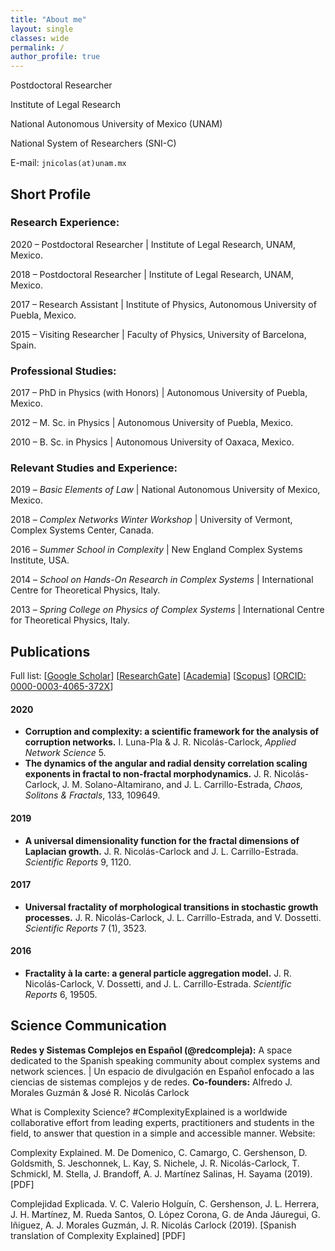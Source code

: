 ```yaml
---
title: "About me"
layout: single
classes: wide
permalink: /
author_profile: true
---
```


Postdoctoral Researcher

Institute of Legal Research

National Autonomous University of Mexico (UNAM)

National System of Researchers (SNI-C)

E-mail: `jnicolas(at)unam.mx`

## Short Profile

### Research Experience: 

2020 – Postdoctoral Researcher \| Institute of Legal Research, UNAM, Mexico.

2018 – Postdoctoral Researcher \| Institute of Legal Research, UNAM, Mexico.

2017 – Research Assistant \| Institute of Physics, Autonomous University of Puebla, Mexico.

2015 – Visiting Researcher \| Faculty of Physics, University of Barcelona, Spain.

### Professional Studies:

2017 – PhD in Physics (with Honors) \| Autonomous University of Puebla, Mexico.

2012 – M. Sc. in Physics \| Autonomous University of Puebla, Mexico.

2010 – B. Sc. in Physics \| Autonomous University of Oaxaca, Mexico.

### Relevant Studies and Experience:

2019 – *Basic Elements of Law* \| National Autonomous University of Mexico, Mexico.

2018 – *Complex Networks Winter Workshop* \| University of Vermont, Complex Systems Center, Canada.

2016 – *Summer School in Complexity* \| New England Complex Systems Institute, USA.

2014 – *School on Hands-On Research in Complex Systems* \| International Centre for Theoretical Physics, Italy.

2013 – *Spring College on Physics of Complex Systems* \| International Centre for Theoretical Physics, Italy.

## Publications

Full list: 
\[[Google Scholar](https://scholar.google.com/citations?user=Tpqh9iwAAAAJ&hl=en)\]
\[[ResearchGate](https://www.researchgate.net/profile/J_Nicolas-Carlock)\] 
\[[Academia](https://unam.academia.edu/jrncarlock)\] 
\[[Scopus](https://www.scopus.com/authid/detail.uri?authorId=57074110400)\] 
\[[ORCID: 0000-0003-4065-372X](http://orcid.org/0000-0003-4065-372X)\]

#### 2020

* **Corruption and complexity: a scientific framework for the analysis of corruption networks.** I. Luna-Pla & J. R. Nicolás-Carlock, *Applied Network Science* 5.
* **The dynamics of the angular and radial density correlation scaling exponents in fractal to non-fractal morphodynamics.** J. R. Nicolás-Carlock, J. M. Solano-Altamirano, and J. L. Carrillo-Estrada, *Chaos, Solitons & Fractals*, 133, 109649.

#### 2019

* **A universal dimensionality function for the fractal dimensions of Laplacian growth.** J. R. Nicolás-Carlock and J. L. Carrillo-Estrada. *Scientific Reports* 9, 1120.

#### 2017

* **Universal fractality of morphological transitions in stochastic growth processes.** J. R. Nicolás-Carlock, J. L. Carrillo-Estrada, and V. Dossetti. *Scientific Reports* 7 (1), 3523.

#### 2016

* **Fractality à la carte: a general particle aggregation model.** J. R. Nicolás-Carlock, V. Dossetti, and J. L. Carrillo-Estrada. *Scientific Reports* 6, 19505.

## Science Communication

**Redes y Sistemas Complejos en Español (@redcompleja):** A space dedicated to the Spanish speaking community about complex systems and network sciences. \| Un espacio de divulgación en Español enfocado a las ciencias de sistemas complejos y de redes. **Co-founders:** Alfredo J. Morales Guzmán & José R. Nicolás Carlock

What is Complexity Science? #ComplexityExplained is a worldwide collaborative effort from leading experts, practitioners and students in the field, to answer that question in a simple and accessible manner. Website:

Complexity Explained. M. De Domenico, C. Camargo, C. Gershenson, D. Goldsmith, S. Jeschonnek, L. Kay, S. Nichele, J. R. Nicolás-Carlock, T. Schmickl, M. Stella, J. Brandoff, A. J. Martínez Salinas, H. Sayama (2019). \[PDF\]

Complejidad Explicada. V. C. Valerio Holguín, C. Gershenson, J. L. Herrera, J. H. Martínez, M. Rueda Santos, O. López Corona, G. de Anda Jáuregui, G. Iñiguez, A. J. Morales Guzmán, J. R. Nicolás Carlock (2019). \[Spanish translation of Complexity Explained\] \[PDF\]

